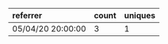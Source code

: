 | referrer          | count | uniques |
| :---------------- | :---- | :------ |
| 05/04/20 20:00:00 | 3     | 1       |
